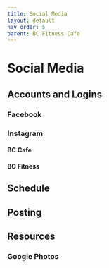 ```yaml
---
title: Social Media
layout: default
nav_order: 5
parent: BC Fitness Cafe
---
```

# Social Media
## Accounts and Logins
### Facebook
### Instagram
#### BC Cafe
#### BC Fitness
## Schedule
## Posting
## Resources
### Google Photos
